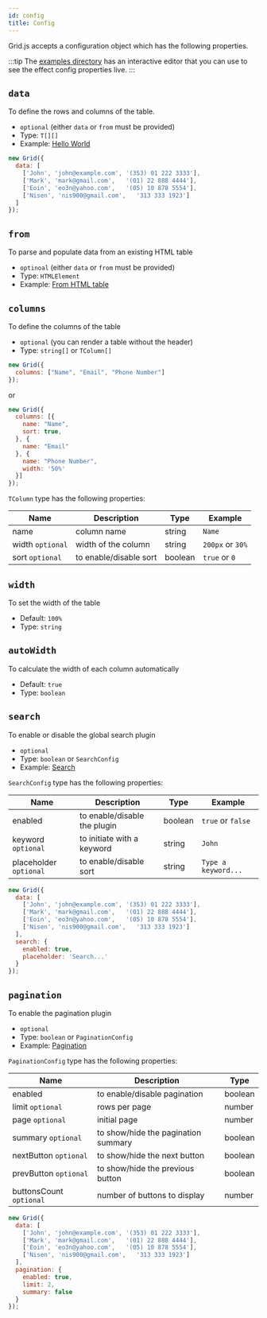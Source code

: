 ```yaml
---
id: config
title: Config 
---
```


Grid.js accepts a configuration object which has the following properties.

:::tip
The [examples directory](./examples/hello-world.md) has an interactive editor that 
you can use to see the effect config properties live.
:::

## `data`

To define the rows and columns of the table.

 - `optional` (either `data` or `from` must be provided)
 - Type: `T[][]`
 - Example: [Hello World](./examples/hello-world.md)

```js
new Grid({
  data: [
    ['John', 'john@example.com', '(353) 01 222 3333'],
    ['Mark', 'mark@gmail.com',   '(01) 22 888 4444'],
    ['Eoin', 'eo3n@yahoo.com',   '(05) 10 878 5554'],
    ['Nisen', 'nis900@gmail.com',   '313 333 1923']
  ]
});
```

## `from`

To parse and populate data from an existing HTML table

 - `optinoal` (either `data` or `from` must be provided)
 - Type: `HTMLElement`
 - Example: [From HTML table](./examples/from.md)

## `columns`

To define the columns of the table

 - `optional` (you can render a table without the header)
 - Type: `string[]` or `TColumn[]`

```js
new Grid({
  columns: ["Name", "Email", "Phone Number"]
});
```

or

```js
new Grid({
  columns: [{
    name: "Name",
    sort: true,
  }, {
    name: "Email"
  }, {
    name: "Phone Number",
    width: '50%'
  }]
});
```

`TColumn` type has the following properties:

| Name             | Description            |  Type   | Example          |
|------------------|------------------------|---------|------------------|
| name             | column name            | string  | `Name`           |
| width `optional` | width of the column    | string  | `200px` or `30%` |
| sort `optional`  | to enable/disable sort | boolean | `true` or `0`    |


## `width`

To set the width of the table

 - Default: `100%`
 - Type: `string`

## `autoWidth`

To calculate the width of each column automatically

 - Default: `true`
 - Type: `boolean`
 
## `search`

To enable or disable the global search plugin

 - `optional`
 - Type: `boolean` or `SearchConfig`
 - Example: [Search](./examples/search.md)

`SearchConfig` type has the following properties:

| Name                   | Description                  |  Type   | Example             |
|------------------------|------------------------------|---------|---------------------|
| enabled                | to enable/disable the plugin | boolean | `true` or `false`   |
| keyword `optional`     | to initiate with a keyword   | string  | `John`              |
| placeholder `optional` | to enable/disable sort       | string  | `Type a keyword...` |

```js
new Grid({
  data: [
    ['John', 'john@example.com', '(353) 01 222 3333'],
    ['Mark', 'mark@gmail.com',   '(01) 22 888 4444'],
    ['Eoin', 'eo3n@yahoo.com',   '(05) 10 878 5554'],
    ['Nisen', 'nis900@gmail.com',   '313 333 1923']
  ],
  search: {
    enabled: true,
    placeholder: 'Search...'
  }
});
```

## `pagination`

To enable the pagination plugin

 - `optional`
 - Type: `boolean` or `PaginationConfig`
 - Example: [Pagination](./examples/pagination.md)

`PaginationConfig` type has the following properties:

| Name                    | Description                         |  Type   |
|-------------------------|-------------------------------------|---------|
| enabled                 | to enable/disable pagination        | boolean |
| limit `optional`        | rows per page                       | number  |
| page `optional`         | initial page                        | number  |
| summary `optional`      | to show/hide the pagination summary | boolean |
| nextButton `optional`   | to show/hide the next button        | boolean |
| prevButton `optional`   | to show/hide the previous button    | boolean |
| buttonsCount `optional` | number of buttons to display        | number  |

```js
new Grid({
  data: [
    ['John', 'john@example.com', '(353) 01 222 3333'],
    ['Mark', 'mark@gmail.com',   '(01) 22 888 4444'],
    ['Eoin', 'eo3n@yahoo.com',   '(05) 10 878 5554'],
    ['Nisen', 'nis900@gmail.com',   '313 333 1923']
  ],
  pagination: {
    enabled: true,
    limit: 2,
    summary: false
  }
});
```
